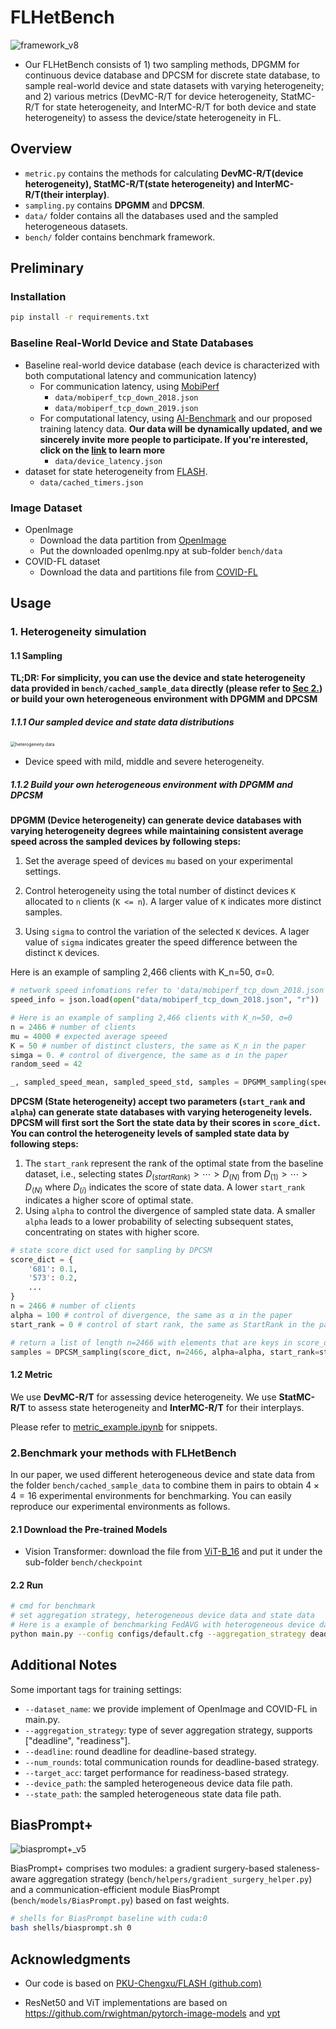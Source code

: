 # FLHetBench

![framework_v8](assets/framework.png)

- Our FLHetBench consists of 1) two sampling methods, DPGMM for continuous device database and DPCSM for discrete state database, to sample real-world device and state datasets with varying heterogeneity; and 2) various metrics (DevMC-R/T for device heterogeneity, StatMC-R/T for state heterogeneity, and InterMC-R/T for both device and state heterogeneity) to assess the device/state heterogeneity in FL. 

## Overview

- `metric.py` contains the methods for calculating **DevMC-R/T(device heterogeneity), StatMC-R/T(state heterogeneity) and InterMC-R/T(their interplay)**.
- `sampling.py` contains **DPGMM** and **DPCSM**.
- `data/` folder contains all the databases used and the sampled heterogeneous datasets.
- `bench/` folder contains benchmark framework.

## Preliminary

### Installation

```bash
pip install -r requirements.txt
```

### Baseline Real-World Device and State Databases

- Baseline real-world device database (each device is characterized with both computational latency and communication latency) 
  - For communication latency, using [MobiPerf](https://www.measurementlab.net/tests/mobiperf/)
    - `data/mobiperf_tcp_down_2018.json`
    - `data/mobiperf_tcp_down_2019.json`
  - For computational latency, using [AI-Benchmark](https://ai-benchmark.com/) and our proposed training latency data. **Our data will be dynamically updated, and we sincerely invite more people to participate. If you're interested, click on the [link](https://docs.google.com/document/d/1KwNdgW57gNs8VskZwdUGhLg6b_XaplPWdaTRcmbQeWk/edit?usp=sharing) to learn more**
    - `data/device_latency.json`
- dataset for state heterogeneity from [FLASH](https://github.com/PKU-Chengxu/FLASH).
  - `data/cached_timers.json`

### Image Dataset

- OpenImage
  - Download the data partition from [OpenImage](https://drive.google.com/file/d/1ZkNndV-MsMl5fsF3scIy7PNTvotjMtf2/view?usp=sharing)
  - Put the downloaded openImg.npy at sub-folder `bench/data`
- COVID-FL dataset
  - Download the data and partitions file from [COVID-FL](https://drive.google.com/file/d/1BiG30JJ7U2BT0x92DjwfPeLb-uwTHdUV/view?usp=sharing)

## Usage

### 1. Heterogeneity simulation


#### 1.1 Sampling

**TL;DR: For simplicity, you can use the device and state heterogeneity data provided in `bench/cached_sample_data` directly (please refer to [Sec 2.](#2benchmark-your-methods-with-flhetbench)) or build your own heterogeneous environment with DPGMM and DPCSM**

##### 1.1.1 Our sampled device and state data distributions

<img src="assets/heterogeneity data.png" alt="heterogeneity data" style="zoom:50%;" />

- Device speed with mild, middle and severe heterogeneity.

##### 1.1.2 Build your own heterogeneous environment with DPGMM and DPCSM 

**DPGMM (Device heterogeneity) can generate device databases with varying heterogeneity degrees while maintaining consistent average speed across the sampled devices by following steps:**

1. Set the average speed of devices `mu` based on your experimental settings.

2. Control heterogeneity using the total number of distinct devices `K` allocated to `n` clients (`K <= n`). A larger value of `K` indicates more distinct samples.

3. Using `sigma` to control the variation of the selected `K` devices. A lager value of `sigma` indicates greater the speed difference between the distinct `K` devices.

Here is an example of sampling 2,466 clients with K_n=50, σ=0.

```python
# network speed infomations refer to 'data/mobiperf_tcp_down_2018.json'
speed_info = json.load(open("data/mobiperf_tcp_down_2018.json", "r"))

# Here is an example of sampling 2,466 clients with K_n=50, σ=0
n = 2466 # number of clients
mu = 4000 # expected average speeed
K = 50 # number of distinct clusters, the same as K_n in the paper
simga = 0. # control of divergence, the same as σ in the paper
random_seed = 42

_, sampled_speed_mean, sampled_speed_std, samples = DPGMM_sampling(speed_info, mu0=mu, K=k, sigma=sigma, n=2466, seed=random_seed)
```

**DPCSM (State heterogeneity) accept two parameters (`start_rank` and `alpha`) can generate state databases with varying heterogeneity levels. DPCSM will first sort the Sort the state data by their scores in `score_dict`. You can control the heterogeneity levels of sampled state data by following steps:**

1. The `start_rank` represent the rank of the optimal state from the baseline dataset, i.e., selecting states $D_{(startRank)}>\cdots>D_{(N)}$ from $D_{(1)}>\cdots>D_{(N)}$ where $D_{(i)}$ indicates the score of state data. A lower `start_rank` indicates a higher score of optimal state.
2. Using `alpha` to control the divergence of sampled state data. A smaller `alpha` leads to a lower probability of selecting subsequent states, concentrating on states with higher score.

```python
# state score dict used for sampling by DPCSM
score_dict = {
    '681': 0.1,
    '573': 0.2,
    ...
}
n = 2466 # number of clients
alpha = 100 # control of divergence, the same as α in the paper
start_rank = 0 # control of start rank, the same as StartRank in the paper

# return a list of length n=2466 with elements that are keys in score_dict
samples = DPCSM_sampling(score_dict, n=2466, alpha=alpha, start_rank=start_rank)
```

#### 1.2 Metric

We use **DevMC-R/T** for assessing device heterogeneity. We use **StatMC-R/T** to assess state heterogeneity and **InterMC-R/T** for their interplays.

Please refer to [metric_example.ipynb](metric_example.ipynb) for snippets.

### 2.Benchmark your methods with FLHetBench

In our paper, we used different heterogeneous device and state data from the folder `bench/cached_sample_data` to combine them in pairs to obtain $4\times4=16$ experimental environments for benchmarking. You can easily reproduce our experimental environments as follows.

#### 2.1 Download the Pre-trained Models

- Vision Transformer: download the file from [ViT-B_16](https://drive.google.com/file/d/13DD-dYP3RjMwkYeLYeqdGCXfUBZKEZcQ/view?usp=drive_link) and put it under the sub-folder `bench/checkpoint`

#### 2.2 Run

```bash
# cmd for benchmark
# set aggregation strategy, heterogeneous device data and state data
# Here is a example of benchmarking FedAVG with heterogeneous device data = case1.json and heterogeneous state data = case2.json
python main.py --config configs/default.cfg --aggregation_strategy deadline --device_path cached_sample_data/device/case1.json --state_path cached_sample_data/state/case2.json
```

## Additional Notes

Some important tags for training settings:

- `--dataset_name`: we provide implement of OpenImage and COVID-FL in main.py.
- `--aggregation_strategy`: type of sever aggregation strategy, supports ["deadline", "readiness"].
- `--deadline`: round deadline for deadline-based strategy.
- `--num_rounds`: total communication rounds for deadline-based strategy.
- `--target_acc`: target performance for readiness-based strategy.
- `--device_path`: the sampled heterogeneous device data file path.
- `--state_path`: the sampled heterogeneous state data file path.

## BiasPrompt+

![biasprompt+_v5](assets/biasprompt+.png)

BiasPrompt+ comprises two modules: a gradient surgery-based staleness-aware aggregation strategy (`bench/helpers/gradient_surgery_helper.py`) and a communication-efficient module BiasPrompt (`bench/models/BiasPrompt.py`) based on fast weights.

```bash
# shells for BiasPrompt baseline with cuda:0
bash shells/biasprompt.sh 0
```

## Acknowledgments

- Our code is based on [PKU-Chengxu/FLASH (github.com)](https://github.com/PKU-Chengxu/FLASH)

- ResNet50 and ViT implementations are based on https://github.com/rwightman/pytorch-image-models and [vpt](https://github.com/KMnP/vpt)

